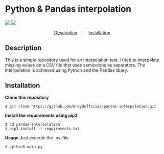 # Python & Pandas interpolation
<p>
    <img src="https://img.shields.io/tokei/lines/github/braydofficial/pandas-interpolation">
    <img src="https://img.shields.io/github/license/braydofficial/pandas-interpolation">
</p>

<p align="center">
    <a href="#description">Description</a>
    &nbsp;&nbsp;&nbsp;|&nbsp;&nbsp;&nbsp;
    <a href="#installation">Installation</a>
</p>

## Description
This is a simple repository used for an interpolation test. I tried to interpolate missing values on a CSV file that uses semicolons as seperators.
The interpolation is achieved using Python and the Pandas libary.

## Installation
**Clone this repository**
```
$ git clone https://github.com/braydofficial/pandas-interpolation.git
```
**Install the requirements using pip3**
```
$ cd pandas-interpolation
$ pip3 install -r requirements.txt
```
**Usage**
Just execute the .py-file
```
$ python3 main.py
```
